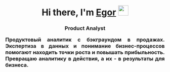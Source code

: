 <h1 align="center">Hi there, I'm <a href="https://github.com/SHegor74" target="_blank">Egor</a> 
<img src="https://github.com/blackcater/blackcater/raw/main/images/Hi.gif" height="32"/></h1>
<h3 align="center">Product Analyst</h3>
<h3 style="text-align: justify; text-justify: inter-word; margin: 0 auto; max-width: 600px;">
Продуктовый аналитик с бэкграундом в продажах. Экспертиза в данных и понимание бизнес-процессов помогают находить точки роста и повышать прибыльность. Превращаю аналитику в действия, а их - в результаты для бизнеса.
</h3><!--
**SHegor74/SHegor74** is a ✨ _special_ ✨ repository because its `README.md` (this file) appears on your GitHub profile.

Here are some ideas to get you started:

- 🔭 I’m currently working on ...
- 🌱 I’m currently learning ...
- 👯 I’m looking to collaborate on ...
- 🤔 I’m looking for help with ...
- 💬 Ask me about ...
- 📫 How to reach me: ...
- 😄 Pronouns: ...
- ⚡ Fun fact: ...
-->
